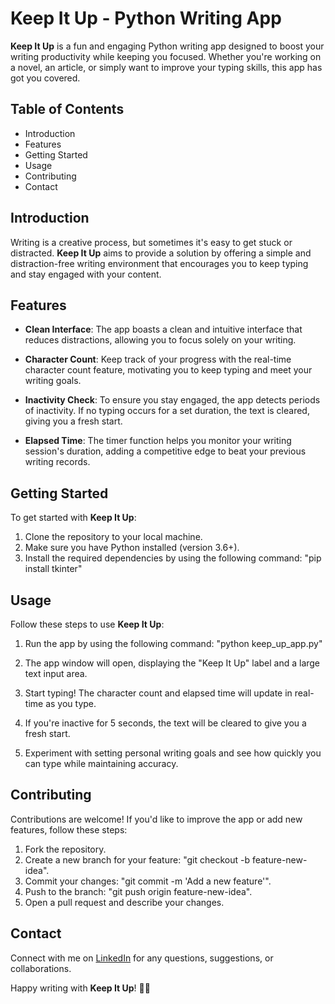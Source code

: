 # Keep It Up - Python Writing App

**Keep It Up** is a fun and engaging Python writing app designed to boost your writing productivity while keeping you focused. Whether you're working on a novel, an article, or simply want to improve your typing skills, this app has got you covered.

## Table of Contents
- Introduction
- Features
- Getting Started
- Usage
- Contributing
- Contact

## Introduction

Writing is a creative process, but sometimes it's easy to get stuck or distracted. **Keep It Up** aims to provide a solution by offering a simple and distraction-free writing environment that encourages you to keep typing and stay engaged with your content.

## Features

- **Clean Interface**: The app boasts a clean and intuitive interface that reduces distractions, allowing you to focus solely on your writing.

- **Character Count**: Keep track of your progress with the real-time character count feature, motivating you to keep typing and meet your writing goals.

- **Inactivity Check**: To ensure you stay engaged, the app detects periods of inactivity. If no typing occurs for a set duration, the text is cleared, giving you a fresh start.

- **Elapsed Time**: The timer function helps you monitor your writing session's duration, adding a competitive edge to beat your previous writing records.

## Getting Started

To get started with **Keep It Up**:

1. Clone the repository to your local machine.
2. Make sure you have Python installed (version 3.6+).
3. Install the required dependencies by using the following command:
   "pip install tkinter"
   
## Usage

Follow these steps to use **Keep It Up**:

1. Run the app by using the following command:
   "python keep_up_app.py"
   
2. The app window will open, displaying the "Keep It Up" label and a large text input area.

3. Start typing! The character count and elapsed time will update in real-time as you type.

4. If you're inactive for 5 seconds, the text will be cleared to give you a fresh start.

5. Experiment with setting personal writing goals and see how quickly you can type while maintaining accuracy.

## Contributing

Contributions are welcome! If you'd like to improve the app or add new features, follow these steps:

1. Fork the repository.
2. Create a new branch for your feature: "git checkout -b feature-new-idea".
3. Commit your changes: "git commit -m 'Add a new feature'".
4. Push to the branch: "git push origin feature-new-idea".
5. Open a pull request and describe your changes.

## Contact

Connect with me on [LinkedIn](https://www.linkedin.com/in/victor-martino-446765140/) for any questions, suggestions, or collaborations.

Happy writing with **Keep It Up**! 🚀📝
